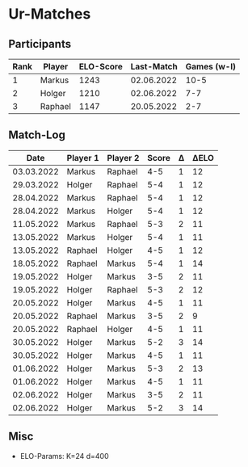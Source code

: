 # Ur-Matches

## Participants

| Rank | Player  | ELO-Score | Last-Match | Games (w-l) |
| ---- | ------- | --------- | ---------- | ----------- |
|    1 | Markus  |      1243 | 02.06.2022 | 10-5        | 
|    2 | Holger  |      1210 | 02.06.2022 | 7-7         | 
|    3 | Raphael |      1147 | 20.05.2022 | 2-7         | 


## Match-Log

| Date         | Player 1        | Player 2        | Score | Δ | ΔELO |
| ------------ | --------------- | --------------- | ----- | - | ---- |
|  03.03.2022  |  Markus         |  Raphael        |  4-5  | 1 |   12 |
|  29.03.2022  |  Holger         |  Raphael        |  5-4  | 1 |   12 |
|  28.04.2022  |  Markus         |  Raphael        |  5-4  | 1 |   12 |
|  28.04.2022  |  Markus         |  Holger         |  5-4  | 1 |   12 |
|  11.05.2022  |  Markus         |  Raphael        |  5-3  | 2 |   11 |
|  13.05.2022  |  Markus         |  Holger         |  5-4  | 1 |   11 |
|  13.05.2022  |  Raphael        |  Holger         |  4-5  | 1 |   12 |
|  18.05.2022  |  Raphael        |  Markus         |  5-4  | 1 |   14 |
|  19.05.2022  |  Holger         |  Markus         |  3-5  | 2 |   11 |
|  19.05.2022  |  Holger         |  Raphael        |  5-3  | 2 |   12 |
|  20.05.2022  |  Holger         |  Markus         |  4-5  | 1 |   11 |
|  20.05.2022  |  Raphael        |  Markus         |  3-5  | 2 |    9 |
|  20.05.2022  |  Raphael        |  Holger         |  4-5  | 1 |   11 |
|  30.05.2022  |  Holger         |  Markus         |  5-2  | 3 |   14 |
|  30.05.2022  |  Holger         |  Markus         |  4-5  | 1 |   11 |
|  01.06.2022  |  Holger         |  Markus         |  5-3  | 2 |   13 |
|  01.06.2022  |  Holger         |  Markus         |  4-5  | 1 |   11 |
|  02.06.2022  |  Holger         |  Markus         |  3-5  | 2 |   11 |
|  02.06.2022  |  Holger         |  Markus         |  5-2  | 3 |   14 |

## Misc

* ELO-Params: K=24 d=400
